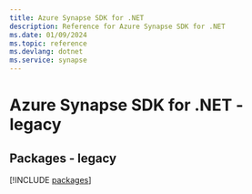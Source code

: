 ```yaml
---
title: Azure Synapse SDK for .NET
description: Reference for Azure Synapse SDK for .NET
ms.date: 01/09/2024
ms.topic: reference
ms.devlang: dotnet
ms.service: synapse
---
```

# Azure Synapse SDK for .NET - legacy
## Packages - legacy
[!INCLUDE [packages](synapse-index.md)]